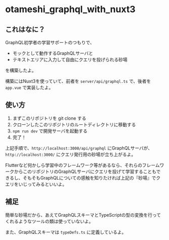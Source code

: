 # otameshi_graphql_with_nuxt3

## これはなに？

GraphQL初学者の学習サポートのつもりで、

- モックとして動作するGraphQLサーバと
- テキストエリアに入力して自由にクエリを投げられる砂場

を構築したよ。

構築にはNuxt3を使っていて、前者を `server/api/graphql.ts` で、後者を `app.vue` で実装したよ。

## 使い方

1. まずこのリポジトリを git clone する
2. クローンしたこのリポジトリのルートディレクトリに移動する
3. `npm run dev` で開発サーバを起動する
4. 完了！

上記手順で、`http://localhost:3000/api/graphql` にGraphQLサーバが、
`http://localhost:3000/` にクエリ発行用の砂場が立ち上がるよ。

Flutterなど何かしら学習中のフレームワーク等があるなら、それらのフレームワークからこのリポジトリのGraphQLサーバにクエリを投げて学習することもできるし、そもそもGraphQLについての感触を知りたければ上記の『砂場』でクエリをいじってみるといいよ。

## 補足

簡単な砂場だから、あえてGraphQLスキーマとTypeScriptの型の変換を行ってくれるようなツールの類は使っていないよ。

また、GraphQLスキーマは `typeDefs.ts` に定義しているよ。
